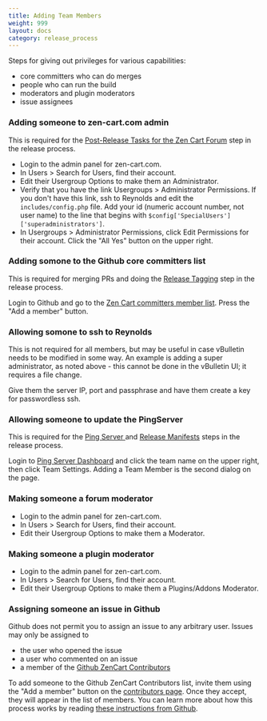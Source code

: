 ```yaml
---
title: Adding Team Members 
weight: 999
layout: docs
category: release_process
---
```


Steps for giving out privileges for various capabilities: 
- core committers who can do merges 
- people who can run the build
- moderators and plugin moderators 
- issue assignees 

### Adding someone to zen-cart.com admin 

This is required for the [Post-Release Tasks for the Zen Cart Forum](/dev/release_process/post_release/#post-release-tasks-for-the-zen-cart-forum) step in the release process. 

- Login to the admin panel for zen-cart.com. 
- In Users > Search for Users, find their account.  
- Edit their Usergroup Options to make them an Administrator. 
- Verify that you have the link Usergroups > Administrator Permissions.  If you don't have this link, ssh to Reynolds and edit the `includes/config.php` file.  Add your id (numeric account number, not user name) to the line that begins with `$config['SpecialUsers']['superadministrators']`. 
- In Usergroups > Administrator Permissions, click Edit Permissions for their account.  Click the "All Yes" button on the upper right. 

### Adding somone to the Github core committers list 

This is required for merging PRs and doing the [Release Tagging](/dev/release_process/release_tagging/) step in the release process.  

Login to Github and go to the [Zen Cart committers member list](https://github.com/orgs/zencart/teams/committers/members).  Press the "Add a member" button.

### Allowing somone to ssh to Reynolds

This is not required for all members, but may be useful in case vBulletin needs to be modified in some way.  An example is adding a super administrator, as noted above - this cannot be done in the vBulletin UI; it requires a file change.

Give them the server IP, port and passphrase and have them create a key for passwordless ssh. 

### Allowing someone to update the PingServer 

This is required for the [Ping Server ](/dev/release_process/ping_server/) 
and [Release Manifests](/dev/release_process/manifest/) steps in the release process. 

Login to [Ping Server Dashboard](https://ping.zen-cart.com/dashboard) and click the team name on the upper right, then click Team Settings.  Adding a Team Member is the second dialog on the page. 

### Making someone a forum moderator 

- Login to the admin panel for zen-cart.com. 
- In Users > Search for Users, find their account.  
- Edit their Usergroup Options to make them a Moderator.

### Making someone a plugin moderator 

- Login to the admin panel for zen-cart.com. 
- In Users > Search for Users, find their account.  
- Edit their Usergroup Options to make them a Plugins/Addons Moderator.

### Assigning someone an issue in Github 

Github does not permit you to assign an issue to any arbitrary user. 
Issues may only be assigned to 
- the user who opened the issue
- a user who commented on an issue 
- a member of the [Github ZenCart Contributors](https://github.com/orgs/zencart/teams/contributors/members)

To add someone to the Github ZenCart Contributors list, invite them using the "Add a member" button on the [contributors page](https://github.com/orgs/zencart/teams/contributors/members).  Once they accept, they will appear in the list of members.  You can learn more about how this process works by reading [these instructions from Github](https://docs.github.com/en/repositories/managing-your-repositorys-settings-and-features/managing-repository-settings/managing-teams-and-people-with-access-to-your-repository). 

